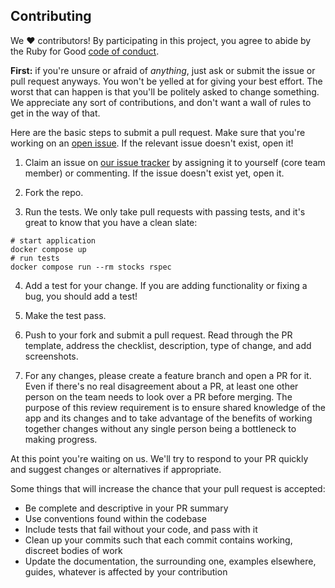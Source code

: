 ## Contributing

We ♥ contributors! By participating in this project, you agree to abide by the Ruby for Good [code of conduct].

**First:** if you're unsure or afraid of *anything*, just ask or submit the issue or pull request anyways. You won't be yelled at for giving your best effort. The worst that can happen is that you'll be politely asked to change something. We appreciate any sort of contributions, and don't want a wall of rules to get in the way of that.

[code of conduct]: https://github.com/rubyforgood/stocks-in-the-future/blob/main/code-of-conduct.md

Here are the basic steps to submit a pull request. Make sure that you're working on an [open issue]. If the relevant issue doesn't exist, open it!

[open issue]: https://github.com/rubyforgood/stocks-in-the-future/issues

1. Claim an issue on [our issue tracker][open issue] by assigning it to yourself (core team member) or commenting. If the issue doesn't exist yet, open it.

2. Fork the repo.

3. Run the tests. We only take pull requests with passing tests, and it's great to know that you have a clean slate:
```
# start application
docker compose up
# run tests
docker compose run --rm stocks rspec
```

4. Add a test for your change. If you are adding functionality or fixing a bug, you should add a test!

5. Make the test pass.

6. Push to your fork and submit a pull request. Read through the PR template, address the checklist, description, type of change, and add screenshots.

7. For any changes, please create a feature branch and open a PR for it. Even if there's no real disagreement about a PR, at least one other person on the team needs to look over a PR before merging. The purpose of this review requirement is to ensure shared knowledge of the app and its changes and to take advantage of the benefits of working together changes without any single person being a bottleneck to making progress.

At this point you're waiting on us. We'll try to respond to your PR quickly and suggest changes or alternatives if appropriate.

Some things that will increase the chance that your pull request is accepted:

* Be complete and descriptive in your PR summary
* Use conventions found within the codebase
* Include tests that fail without your code, and pass with it
* Clean up your commits such that each commit contains working, discreet bodies of work
* Update the documentation, the surrounding one, examples elsewhere, guides, whatever is affected by your contribution
